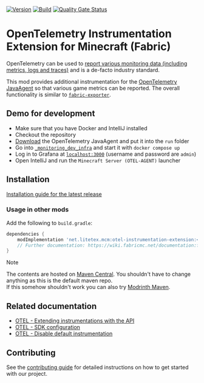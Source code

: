 <!-- modrinth_exclude.start -->

[![Version](https://img.shields.io/modrinth/v/mcm-otel-instrumentation-extension)](https://modrinth.com/mod/mcm-otel-instrumentation-extension)
[![Build](https://img.shields.io/github/actions/workflow/status/litetex-oss/mcm-otel-instrumentation-extension/check-build.yml?branch=dev)](https://github.com/litetex-oss/mcm-otel-instrumentation-extension/actions/workflows/check-build.yml?query=branch%3Adev)
[![Quality Gate Status](https://sonarcloud.io/api/project_badges/measure?project=litetex-oss_mcm-otel-instrumentation-extension&metric=alert_status)](https://sonarcloud.io/dashboard?id=litetex-oss_mcm-otel-instrumentation-extension)

# OpenTelemetry Instrumentation Extension for Minecraft (Fabric)

<!-- modrinth_exclude.end -->

OpenTelemetry can be used to [report various monitoring data (including metrics, logs and traces)](https://opentelemetry.io/docs/what-is-opentelemetry/) and is a de-facto industry standard.

This mod provides additional instrumentation for the [OpenTelemetry JavaAgent](https://opentelemetry.io/docs/zero-code/java/agent/) so that various game metrics can be reported. The overall functionality is similar to [``fabric-exporter``](https://github.com/ruscalworld/fabric-exporter).

<!-- modrinth_exclude.start -->

## Demo for development

* Make sure that you have Docker and IntelliJ installed
* Checkout the repository
* [Download](https://github.com/open-telemetry/opentelemetry-java-instrumentation/releases) the OpenTelemetry JavaAgent and put it into the ``run`` folder
* Go into [``_monitoring_dev_infra``](./_monitoring_dev_infra/) and start it with ``docker compose up``
* Log in to Grafana at [``localhost:3000``](http://localhost:3000) (username and password are ``admin``)
* Open IntelliJ and run the ``Minecraft Server (OTEL-AGENT)`` launcher

## Installation
[Installation guide for the latest release](https://github.com/litetex-oss/mcm-otel-instrumentation-extension/releases/latest#Installation)

### Usage in other mods

Add the following to ``build.gradle``:
```groovy
dependencies {
    modImplementation 'net.litetex.mcm:otel-instrumentation-extension:<version>'
    // Further documentation: https://wiki.fabricmc.net/documentation:fabric_loom
}
```

> [!NOTE]
> The contents are hosted on [Maven Central](https://repo.maven.apache.org/maven2/net/litetex/mcm/). You shouldn't have to change anything as this is the default maven repo.<br/>
> If this somehow shouldn't work you can also try [Modrinth Maven](https://support.modrinth.com/en/articles/8801191-modrinth-maven).

## Related documentation
* [OTEL - Extending instrumentations with the API](https://opentelemetry.io/docs/zero-code/java/agent/api/)
* [OTEL - SDK configuration](https://opentelemetry.io/docs/languages/java/configuration)
* [OTEL - Disable default instrumentation](https://opentelemetry.io/docs/zero-code/java/agent/disable/#enable-manual-instrumentation-only)

## Contributing
See the [contributing guide](./CONTRIBUTING.md) for detailed instructions on how to get started with our project.

<!-- modrinth_exclude.end -->
